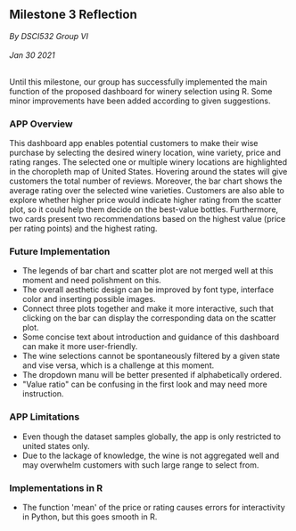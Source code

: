## Milestone 3 Reflection
*By DSCI532 Group VI* <br><br>
*Jan 30 2021*<br><br>

Until this milestone, our group has successfully implemented the main function of the proposed dashboard for winery selection using R. Some minor improvements
have been added according to given suggestions.

### APP Overview
This dashboard app enables potential customers to make their wise purchase by selecting the desired winery location, wine variety, price and rating ranges. The selected one or multiple winery locations are highlighted in the choropleth map of United States. Hovering around the states will give customers the total number of reviews. Moreover, the bar chart shows the average rating over the selected wine varieties. Customers are also able to explore whether higher price would indicate higher rating from the scatter plot, so it could help them decide on the best-value bottles. Furthermore, two cards present two recommendations based on the highest value (price per rating points) and the highest rating.

### Future Implementation
- The legends of bar chart and scatter plot are not merged well at this moment and need polishment on this.
- The overall aesthetic design can be improved by font type, interface color and inserting possible images.
- Connect three plots together and make it more interactive, such that clicking on the bar can display the corresponding data on the scatter plot.
- Some concise text about introduction and guidance of this dashboard can make it more user-friendly.
- The wine selections cannot be spontaneously filtered by a given state and vise versa, which is a challenge at this moment. 
- The dropdown manu will be better presented if alphabetically ordered.
- "Value ratio" can be confusing in the first look and may need more instruction.

### APP Limitations
- Even though the dataset samples globally, the app is only restricted to united states only.
- Due to the lackage of knowledge, the wine is not aggregated well and may overwhelm customers with such large range to select from.

### Implementations in R
- The function 'mean' of the price or rating causes errors for interactivity in Python, but this goes smooth in R.

